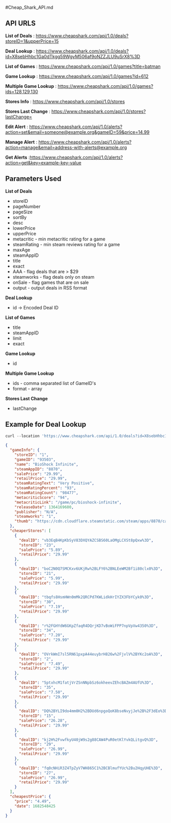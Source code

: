 #Cheap_Shark_API.md

## API URLS

**List of Deals** : https://www.cheapshark.com/api/1.0/deals?storeID=1&upperPrice=15


**Deal Lookup** : https://www.cheapshark.com/api/1.0/deals?id=X8sebHhbc1Ga0dTkgg59WgyM506af9oNZZJLU9uSrX8%3D


**List of Games** : https://www.cheapshark.com/api/1.0/games?title=batman


**Game Lookup** : https://www.cheapshark.com/api/1.0/games?id=612


**Multiple Game Lookup** : https://www.cheapshark.com/api/1.0/games?ids=128,129,130

**Stores Info** : https://www.cheapshark.com/api/1.0/stores


**Stores Last Change** : https://www.cheapshark.com/api/1.0/stores?lastChange=


**Edit Alert** : https://www.cheapshark.com/api/1.0/alerts?action=set&email=someone@example.org&gameID=59&price=14.99


**Manage Alert** : https://www.cheapshark.com/api/1.0/alerts?action=manage&email=address-with-alerts@example.org


**Get Alerts** :https://www.cheapshark.com/api/1.0/alerts?action=get&key=example-key-value


## Parameters Used
**List of Deals**
* storeID 
* pageNumber
* pageSize
* sortBy
* desc
* lowerPrice
* upperPrice
* metacritic - min metacritic rating for a game
* steamRating - min steam reviews rating for a game
* maxAge
* steamAppID
* title
* exact 
* AAA - flag deals that are > $29
* steamworks - flag deals only on steam
* onSale - flag games that are on sale
* output - output deals in RSS format

**Deal Lookup**
* id -> Encoded Deal ID


**List of Games**
* title
* steamAppID
* limit
* exact

**Game Lookup**
* id

**Multiple Game Lookup**
* ids - comma separated list of GameID's
* format - array

**Stores Last Change**
* lastChange 


## Example for Deal Lookup

```python
curl --location 'https://www.cheapshark.com/api/1.0/deals?id=X8sebHhbc1Ga0dTkgg59WgyM506af9oNZZJLU9uSrX8%253D'
```

```json
{
  "gameInfo": {
    "storeID": "1",
    "gameID": "93503",
    "name": "BioShock Infinite",
    "steamAppID": "8870",
    "salePrice": "29.99",
    "retailPrice": "29.99",
    "steamRatingText": "Very Positive",
    "steamRatingPercent": "93",
    "steamRatingCount": "98477",
    "metacriticScore": "94",
    "metacriticLink": "/game/pc/bioshock-infinite",
    "releaseDate": 1364169600,
    "publisher": "N/A",
    "steamworks": "1",
    "thumb": "https://cdn.cloudflare.steamstatic.com/steam/apps/8870/capsule_sm_120.jpg?t=1602794480"
  },
  "cheaperStores": [
    {
      "dealID": "vb3EqB4KpKbSyV83DXQYAZCSBS60LaOMgLCXSt8pQxw%3D",
      "storeID": "23",
      "salePrice": "5.89",
      "retailPrice": "29.99"
    },
    {
      "dealID": "boC2N0Q7SMCKxv6UKjRw%2BLFY6%2BNLEeWM2Bf1i80clx0%3D",
      "storeID": "21",
      "salePrice": "5.99",
      "retailPrice": "29.99"
    },
    {
      "dealID": "tbqfs8HsmHWn0mMk2QRCPd7KWLidkHrIYZX3FbYCyk0%3D",
      "storeID": "30",
      "salePrice": "7.19",
      "retailPrice": "29.99"
    },
    {
      "dealID": "r%2FGHYdW6GKpZfaqR4DQrjKD7vBoWiFPP7npVpVw4350%3D",
      "storeID": "34",
      "salePrice": "7.20",
      "retailPrice": "29.99"
    },
    {
      "dealID": "OVrkWmI7sl5RN61pxpA44euybrH826w%2FjvlV%2BYKc2oA%3D",
      "storeID": "2",
      "salePrice": "7.49",
      "retailPrice": "29.99"
    },
    {
      "dealID": "5ptxhcM1fatjVrZSnNNpbSz6okheevZEhcBAZm4AUfU%3D",
      "storeID": "35",
      "salePrice": "7.50",
      "retailPrice": "29.99"
    },
    {
      "dealID": "DQ%2BYLI9do4mm0H2%2BDUd6npgoQoK8bseNvyjJe%2B%2F3dEo%3D",
      "storeID": "15",
      "salePrice": "26.28",
      "retailPrice": "29.99"
    },
    {
      "dealID": "kj2H%2FvwfkyU40jW9s2g88CAW4PuR0etKlYvkQLitgvQ%3D",
      "storeID": "29",
      "salePrice": "26.99",
      "retailPrice": "29.99"
    },
    {
      "dealID": "fq0cNHiR3Z4TpZyV7WH865C1%2BCBlmufYUc%2Bu2HqyUHE%3D",
      "storeID": "27",
      "salePrice": "26.99",
      "retailPrice": "29.99"
    }
  ],
  "cheapestPrice": {
    "price": "4.49",
    "date": 1682548425
  }
}
```

